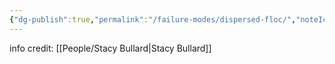 ```yaml
---
{"dg-publish":true,"permalink":"/failure-modes/dispersed-floc/","noteIcon":"","created":"2025-05-20T10:31:34.207-05:00"}
---
```


info credit: [[People/Stacy Bullard\|Stacy Bullard]]